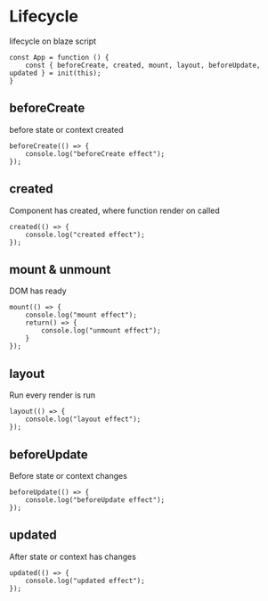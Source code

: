 # Lifecycle

lifecycle on blaze script

```tsx
const App = function () {
	const { beforeCreate, created, mount, layout, beforeUpdate, updated } = init(this);
}
```

## beforeCreate

before state or context created

```tsx
beforeCreate(() => {
    console.log("beforeCreate effect");
});
```

## created

Component has created, where function render on called

```tsx
created(() => {
    console.log("created effect");
});
```

## mount & unmount

DOM has ready

```tsx
mount(() => {
    console.log("mount effect");
    return() => {
    	console.log("unmount effect");
    }
});
```

## layout

Run every render is run

```tsx
layout(() => {
    console.log("layout effect");
});
```

## beforeUpdate

Before state or context changes

```tsx
beforeUpdate(() => {
    console.log("beforeUpdate effect");
});
```

## updated

After state or context has changes

```tsx
updated(() => {
    console.log("updated effect");
});
```